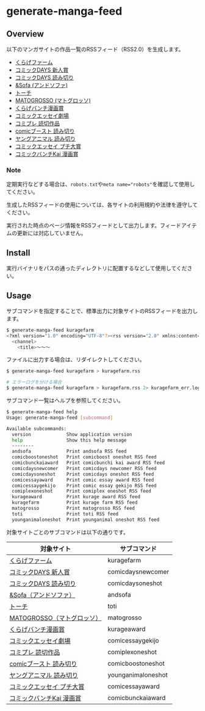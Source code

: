 # generate-manga-feed

## Overview

以下のマンガサイトの作品一覧のRSSフィード（RSS2.0）を生成します。

- [くらげファーム](https://kuragebunch.com/farm)
- [コミックDAYS 新人賞](https://comic-days.com/newcomer)
- [コミックDAYS 読み切り](https://comic-days.com/oneshot)
- [&Sofa (アンドソファ)](https://andsofa.com)
- [トーチ](https://to-ti.in/product)
- [MATOGROSSO (マトグロッソ)](https://matogrosso.jp)
- [くらげバンチ漫画賞](https://kuragebunch.com/info/award)
- [コミックエッセイ劇場](https://www.comic-essay.com/comics)
- [コミプレ 読切作品](https://viewer.heros-web.com/series/oneshot)
- [comicブースト 読み切り](https://comic-boost.com/genre/3)
- [ヤングアニマル 読み切り](https://younganimal.com/category/manga?type=%E8%AA%AD%E3%81%BF%E5%88%87%E3%82%8A)
- [コミックエッセイ プチ大賞](https://www.comic-essay.com/contest/winner/)
- [コミックバンチKai 漫画賞](https://comicbunch-kai.com/article/award)

### Note

定期実行などする場合は、`robots.txt`や`meta name="robots"`を確認して使用してください。

生成したRSSフィードの使用については、各サイトの利用規約や法律を遵守してください。

実行された時点のページ情報をRSSフィードとして出力します。フィードアイテムの更新には対応していません。

## Install

実行バイナリをパスの通ったディレクトリに配置するなどして使用してください。

## Usage

サブコマンドを指定することで、標準出力に対象サイトのRSSフィードを出力します。

```bash
$ generate-manga-feed kuragefarm
<?xml version="1.0" encoding="UTF-8"?><rss version="2.0" xmlns:content="http://purl.org/rss/1.0/modules/content/">
  <channel>
    <title>～～～
```

ファイルに出力する場合は、リダイレクトしてください。

```bash
$ generate-manga-feed kuragefarm > kuragefarm.rss

# エラーログを分ける場合
$ generate-manga-feed kuragefarm > kuragefarm.rss 2> kuragefarm_err.log
```

サブコマンド一覧はヘルプを参照してください。

```bash
$ generate-manga-feed help
Usage: generate-manga-feed [subcommand]

Available subcommands:
  version             Show application version
  help                Show this help message
  --------
  andsofa             Print andsofa RSS feed
  comicboostoneshot   Print comicboost oneshot RSS feed
  comicbunckaiaward   Print comicbunchi kai award RSS feed
  comicdaysnewcomer   Print comicdays newcomer RSS feed
  comicdaysoneshot    Print comicdays oneshot RSS feed
  comicessayaward     Print comic essay award RSS feed
  comicessaygekijo    Print comic essay gekijo RSS feed
  comiplexoneshot     Print comiplex oneshot RSS feed
  kurageaward         Print kurage award RSS feed
  kuragefarm          Print kurage farm RSS feed
  matogrosso          Print matogrosso RSS feed
  toti                Print toti RSS feed
  younganimaloneshot  Print younganimal oneshot RSS feed
```

対象サイトごとのサブコマンドは以下の通りです。

| 対象サイト                                                                                                  | サブコマンド       |
| ----------------------------------------------------------------------------------------------------------- | ------------------ |
| [くらげファーム](https://kuragebunch.com/farm)                                                              | kuragefarm         |
| [コミックDAYS 新人賞](https://comic-days.com/newcomer)                                                      | comicdaysnewcomer  |
| [コミックDAYS 読み切り](https://comic-days.com/oneshot)                                                     | comicdaysoneshot   |
| [&Sofa（アンドソファ）](https://andsofa.com)                                                                | andsofa            |
| [トーチ](https://to-ti.in/product)                                                                          | toti               |
| [MATOGROSSO（マトグロッソ）](https://matogrosso.jp)                                                         | matogrosso         |
| [くらげバンチ漫画賞](https://kuragebunch.com/info/award)                                                    | kurageaward        |
| [コミックエッセイ劇場](https://www.comic-essay.com/comics)                                                  | comicessaygekijo   |
| [コミプレ 読切作品](https://viewer.heros-web.com/series/oneshot)                                            | comiplexoneshot    |
| [comicブースト 読み切り](https://comic-boost.com/genre/3)                                                   | comicboostoneshot  |
| [ヤングアニマル 読み切り](https://younganimal.com/category/manga?type=%E8%AA%AD%E3%81%BF%E5%88%87%E3%82%8A) | younganimaloneshot |
| [コミックエッセイ プチ大賞](https://www.comic-essay.com/contest/winner/)                                    | comicessayaward    |
| [コミックバンチKai 漫画賞](https://comicbunch-kai.com/article/award)                                        | comicbunckaiaward  |
